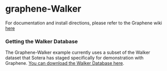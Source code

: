 graphene-Walker
==============

For documentation and install directions, please refer to the Graphene wiki [here](https://github.com/Sotera/graphene/wiki)

### Getting the Walker Database
The Graphene-Walker example currently uses a subset of the Walker dataset that Sotera has staged specifically for demonstration with Graphene. [You can download the Walker Database here](https://www.dropbox.com/s/vl0hlcqytj6m1aj/walker.zip).
